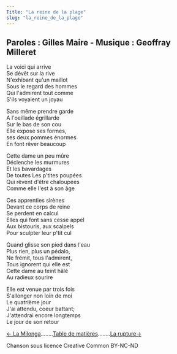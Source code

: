 ```yaml
---
Title: "La reine de la plage"
slug: "la_reine_de_la_plage"
---
```


##  Paroles : Gilles Maire - Musique : Geoffray Milleret
  
La voici qui arrive  
Se dévêt sur la rive  
N'exhibant qu'un maillot  
Sous le regard des hommes  
Qui l'admirent tout comme  
S'ils voyaient un joyau  
  
Sans même prendre garde  
A l'oeillade égrillarde  
Sur le bas de son cou  
Elle expose ses formes,  
ses deux pommes énormes  
En font rêver beaucoup  
  
Cette dame un peu mûre  
Déclenche les murmures  
Et les bavardages  
De toutes Les p'tites poupées  
Qui rêvent d'être chaloupées  
Comme elle l'est à son âge  
  
Ces apprenties sirènes  
Devant ce corps de reine  
Se perdent en calcul  
Elles qui font sans cesse appel  
Aux bistouris, aux scalpels  
Pour sculpter leur p'tit cul  
  
Quand glisse son pied dans l'eau  
Plus rien, plus un pédalo,  
Ne frémit, tous l'admirent,  
Tous ignorent qui elle est  
Cette dame au teint hâlé  
Au radieux sourire  
  
Elle est venue par trois fois  
S'allonger non loin de moi  
Le quatrième jour  
J'ai attendu, coeur battant;  
J'attendrai encore longtemps  
Le jour de son retour  
  


[← La Milonga](../la_milonga)........[Table de matières](..)........[La rupture→](../la_rupture)


Chanson sous licence Creative Common BY-NC-ND
